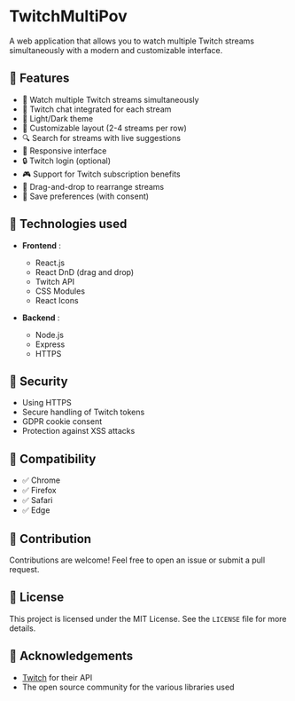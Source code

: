 # TwitchMultiPov

A web application that allows you to watch multiple Twitch streams simultaneously with a modern and customizable interface.

## 🌟 Features

- 👀 Watch multiple Twitch streams simultaneously
- 💬 Twitch chat integrated for each stream
- 🎨 Light/Dark theme
- 🔄 Customizable layout (2-4 streams per row)
- 🔍 Search for streams with live suggestions
- 📱 Responsive interface
- 🔒 Twitch login (optional)
- 🎮 Support for Twitch subscription benefits
- 🔄 Drag-and-drop to rearrange streams
- 💾 Save preferences (with consent)

## 🔧 Technologies used

- **Frontend** :
  - React.js
  - React DnD (drag and drop)
  - Twitch API
  - CSS Modules
  - React Icons

- **Backend** :
  - Node.js
  - Express
  - HTTPS

## 🔐 Security

- Using HTTPS
- Secure handling of Twitch tokens
- GDPR cookie consent
- Protection against XSS attacks

## 📱 Compatibility

- ✅ Chrome
- ✅ Firefox
- ✅ Safari
- ✅ Edge

## 🤝 Contribution

Contributions are welcome! Feel free to open an issue or submit a pull request.

## 📄 License

This project is licensed under the MIT License. See the `LICENSE` file for more details.

## 🙏 Acknowledgements

- [Twitch](https://dev.twitch.tv/) for their API
- The open source community for the various libraries used
